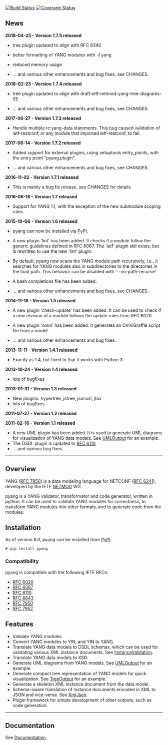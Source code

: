 [![Build Status](https://travis-ci.org/mbj4668/pyang.svg?branch=master)](https://travis-ci.org/mbj4668/pyang)
[![Coverage Status](https://coveralls.io/repos/mbj4668/pyang/badge.svg)](https://coveralls.io/r/mbj4668/pyang)

## News ##
**2018-04-25 - Version 1.7.5 released**
  * tree plugin updated to align with RFC 8340

  * better formatting of YANG modules with -f yang

  * reduced memory usage

  * ... and various other enhancements and bug fixes, see CHANGES.

**2018-02-23 - Version 1.7.4 released**

  * tree plugin updated to align with draft-ietf-netmod-yang-tree-diagrams-05

  * ... and various other enhancements and bug fixes, see CHANGES.

**2017-06-27 - Version 1.7.3 released**

  * Handle multiple rc:yang-data statements.  This bug caused
    validation of ietf-restconf, or any module that imported
    ietf-restconf, to fail.

**2017-06-14 - Version 1.7.2 released**

  * Added support for external plugins, using setuptools entry_points,
    with the entry point "pyang.plugin".

  * ... and various other enhancements and bug fixes, see CHANGES.

**2016-11-02 - Version 1.7.1 released**

  * This is mainly a bug fix release, see CHANGES for details.

**2016-06-16 - Version 1.7 released**
  * Support for YANG 1.1, with the exception of the new submodule scoping rules. 


**2015-10-06 - Version 1.6 released**

  * pyang can now be installed via [PyPi](https://pypi.python.org/pypi).

  * A new plugin 'lint' has been added. It checks if a module follow
    the generic guidelines defined in RFC 6087.  The 'ietf' plugin
    still exists, but is rewritten to use the new 'lint' plugin.

  * By default, pyang now scans the YANG module path recursively,
    i.e., it searches for YANG modules also in subdirectories to the
    directories in the load path.  This behavior can be disabled with
    '--no-path-recurse'.

  * A bash completions file has been added.

  * ... and various other enhancements and bug fixes, see CHANGES.

**2014-11-18 - Version 1.5 released**

  * A new plugin 'check-update' has been added. It can be used to check if a new revision of a module follows the update rules from RFC 6020.

  * A new plugin 'omni' has been added.  It generates an OmniGraffle script file from a model.

  * ... and various other enhancements and bug fixes.

**2013-11-11 - Version 1.4.1 released**
  * Exactly as 1.4, but fixed to that it works with Python 3.

**2013-10-24 - Version 1.4 released**
  * lots of bugfixes

**2013-01-31 - Version 1.3 released**
  * New plugins: hypertree, jstree, jsonxsl, jtox
  * lots of bugfixes

**2011-07-27 - Version 1.2 released**

**2011-02-16 - Version 1.1 released**

  * A new UML plugin has been added. It is used to generate UML
    diagrams for visualization of YANG data models.  See
    [UMLOutput](https://github.com/mbj4668/pyang/wiki/UMLOutput) for
    an example.
  * The DSDL plugin is updated to [RFC 6110](http://tools.ietf.org/html/rfc6110)
  * ... and various bug fixes.


---


## Overview ##

YANG ([RFC 7950](http://tools.ietf.org/html/rfc7950)) is a data modeling language for NETCONF ([RFC 6241](http://tools.ietf.org/html/rfc6241)), developed by the IETF [NETMOD](http://www.ietf.org/html.charters/netmod-charter.html) WG.

pyang is a YANG validator, transformator and code generator, written in python. It can be used to validate YANG modules for correctness, to transform YANG modules into other formats, and to generate code from the modules.

## Installation ##

As of version 6.0, pyang can be installed from
[PyPI](https://pypi.python.org/pypi):

```
# pip install pyang
```

### Compatibility ###

pyang is compatible with the following IETF RFCs:

  * [RFC 6020](http://tools.ietf.org/html/rfc6020)
  * [RFC 6087](http://tools.ietf.org/html/rfc6087)
  * [RFC 6110](http://tools.ietf.org/html/rfc6110)
  * [RFC 6643](http://tools.ietf.org/html/rfc6643)
  * [RFC 7950](http://tools.ietf.org/html/rfc7950)
  * [RFC 7952](http://tools.ietf.org/html/rfc7952)

## Features ##

  * Validate YANG modules.
  * Convert YANG modules to YIN, and YIN to YANG.
  * Translate YANG data models to DSDL schemas, which can be used for
    validating various XML instance documents. See
    [InstanceValidation](https://github.com/mbj4668/pyang/wiki/InstanceValidation).
  * Translate YANG data models to XSD.
  * Generate UML diagrams from YANG models. See
    [UMLOutput](https://github.com/mbj4668/pyang/wiki/UMLOutput) for
    an example.
  * Generate compact tree representation of YANG models for quick
  visualization. See
  [TreeOutput](https://github.com/mbj4668/pyang/wiki/TreeOutput) for
  an example.
  * Generate a skeleton XML instance document from the data model.
  * Schema-aware translation of instance documents encoded in XML to
    JSON and vice-versa. See
    [XmlJson](https://github.com/mbj4668/pyang/wiki/XmlJson).
  * Plugin framework for simple development of other outputs, such as
    code generation.


---


## Documentation ##

See [Documentation](https://github.com/mbj4668/pyang/wiki/Documentation).
